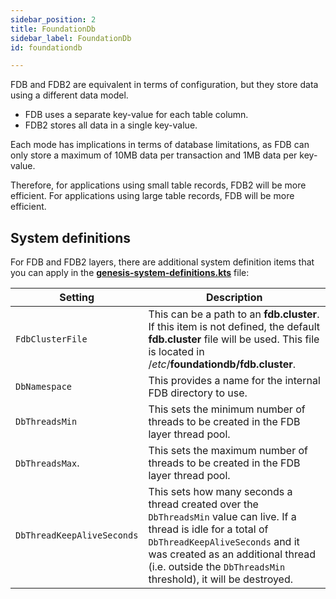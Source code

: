 ```yaml
---
sidebar_position: 2
title: FoundationDb
sidebar_label: FoundationDb
id: foundationdb

---
```



FDB and FDB2 are equivalent in terms of configuration, but they store data using a different data model. 

- FDB uses a separate key-value for each table column. 
- FDB2 stores all data in a single key-value. 

Each mode has implications in terms of database limitations, as FDB can only store a maximum of 10MB data per transaction and 1MB data per key-value. 

Therefore, for applications using small table records, FDB2 will be more efficient. For applications using large table records, FDB will be more efficient.

## System definitions
For FDB and FDB2 layers, there are additional system definition items that you can apply in the [**genesis-system-definitions.kts**](/creating-applications/configure-runtime/system-definitions/) file:


| Setting   | Description   |  
|----------|-------------|
| `FdbClusterFile` | This can be a path to an **fdb.cluster**. If this item is not defined, the default **fdb.cluster** file will be used. This file is located in  /_etc_/**foundationdb/fdb.cluster**. |
| `DbNamespace` | This provides a name for the internal FDB directory to use. |  
| `DbThreadsMin` | This sets the minimum number of threads to be created in the FDB layer thread pool.|
|`DbThreadsMax`.| This sets the maximum number of threads to be created in the FDB layer thread pool. |  
| `DbThreadKeepAliveSeconds` | This sets how many seconds a thread created over the `DbThreadsMin` value can live. If a thread is idle for a total of `DbThreadKeepAliveSeconds` and it was created as an additional thread (i.e. outside the `DbThreadsMin` threshold), it will be destroyed. |  